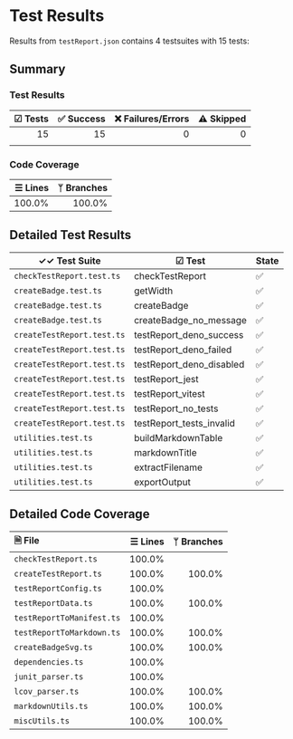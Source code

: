 # Test Results

Results from `testReport.json` contains 4 testsuites with 15 tests:

## Summary

### Test Results

| ☑ Tests | ✅ Success | ❌ Failures/Errors | ⚠️ Skipped |
| ------: | --------: | ----------------: | ---------: |
|      15 |        15 |                 0 |          0 |
|         |           |                   |            |

### Code Coverage

| ☰ Lines | ᛘ Branches |
| ------: | ---------: |
|  100.0% |     100.0% |

## Detailed Test Results

| ✓✓ Test Suite              | ☑ Test                   | State |
| -------------------------- | ------------------------ | ----- |
| `checkTestReport.test.ts`  | checkTestReport          | ✅     |
| `createBadge.test.ts`      | getWidth                 | ✅     |
| `createBadge.test.ts`      | createBadge              | ✅     |
| `createBadge.test.ts`      | createBadge_no_message   | ✅     |
| `createTestReport.test.ts` | testReport_deno_success  | ✅     |
| `createTestReport.test.ts` | testReport_deno_failed   | ✅     |
| `createTestReport.test.ts` | testReport_deno_disabled | ✅     |
| `createTestReport.test.ts` | testReport_jest          | ✅     |
| `createTestReport.test.ts` | testReport_vitest        | ✅     |
| `createTestReport.test.ts` | testReport_no_tests      | ✅     |
| `createTestReport.test.ts` | testReport_tests_invalid | ✅     |
| `utilities.test.ts`        | buildMarkdownTable       | ✅     |
| `utilities.test.ts`        | markdownTitle            | ✅     |
| `utilities.test.ts`        | extractFilename          | ✅     |
| `utilities.test.ts`        | exportOutput             | ✅     |

## Detailed Code Coverage

| 🗎 File                   | ☰ Lines | ᛘ Branches |
| :------------------------ | ------: | ---------: |
| `checkTestReport.ts`      |  100.0% |            |
| `createTestReport.ts`     |  100.0% |     100.0% |
| `testReportConfig.ts`     |  100.0% |            |
| `testReportData.ts`       |  100.0% |     100.0% |
| `testReportToManifest.ts` |  100.0% |            |
| `testReportToMarkdown.ts` |  100.0% |     100.0% |
| `createBadgeSvg.ts`       |  100.0% |     100.0% |
| `dependencies.ts`         |  100.0% |            |
| `junit_parser.ts`         |  100.0% |            |
| `lcov_parser.ts`          |  100.0% |     100.0% |
| `markdownUtils.ts`        |  100.0% |     100.0% |
| `miscUtils.ts`            |  100.0% |     100.0% |
